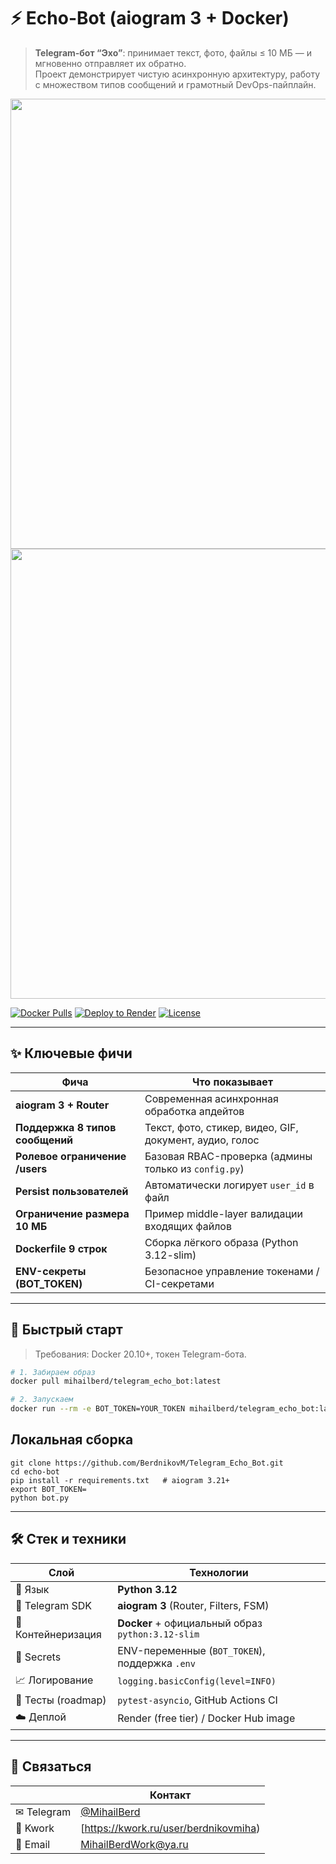 # ⚡ Echo-Bot (aiogram 3 + Docker)

> **Telegram-бот “Эхо”**: принимает текст, фото, файлы ≤ 10 МБ — и мгновенно отправляет их обратно.  
> Проект демонстрирует чистую асинхронную архитектуру, работу с множеством типов сообщений и грамотный DevOps-пайплайн.

<p align="center">
  <img src="docs/example1.gif" width="720">
  <img src="docs/example2.gif" width="720">
</p>

[![Docker Pulls](https://img.shields.io/docker/pulls/mihailberd/telegram_echo_bot)](https://hub.docker.com/r/mihailberd/telegram_echo_bot)
[![Deploy to Render](https://img.shields.io/badge/Render-Deploy-blue?logo=render)](https://render.com/deploy?repo=https://github.com/BerdnikovM/Telegram_Echo_Bot)
[![License](https://img.shields.io/github/license/BerdnikovM/Telegram_Echo_Bot)](LICENSE)

---

## ✨ Ключевые фичи

| Фича | Что показывает |
|------|----------------|
| **aiogram 3 + Router** | Современная асинхронная обработка апдейтов |
| **Поддержка 8 типов сообщений** | Текст, фото, стикер, видео, GIF, документ, аудио, голос |
| **Ролевое ограничение /users** | Базовая RBAC-проверка (админы только из `config.py`) |
| **Persist пользователей** | Автоматически логирует `user_id` в файл |
| **Ограничение размера 10 МБ** | Пример middle-layer валидации входящих файлов |
| **Dockerfile 9 строк** | Сборка лёгкого образа (Python 3.12-slim) |
| **ENV-секреты (BOT_TOKEN)** | Безопасное управление токенами / CI-секретами |

---

## 🚀 Быстрый старт

> Требования: Docker 20.10+, токен Telegram-бота.

```bash
# 1. Забираем образ
docker pull mihailberd/telegram_echo_bot:latest

# 2. Запускаем
docker run --rm -e BOT_TOKEN=YOUR_TOKEN mihailberd/telegram_echo_bot:latest
```
## Локальная сборка
```
git clone https://github.com/BerdnikovM/Telegram_Echo_Bot.git
cd echo-bot
pip install -r requirements.txt   # aiogram 3.21+
export BOT_TOKEN=
python bot.py
```

---

## 🛠️ Стек и техники

| Слой               | Технологии                                                          |
| ------------------ | ------------------------------------------------------------------- |
| 🐍 Язык            | **Python 3.12**                                                     |
| 🤖 Telegram SDK    | **aiogram 3** (Router, Filters, FSM)                                |
| 🐋 Контейнеризация | **Docker** + официальный образ `python:3.12-slim`                   |
| 🔐 Secrets         | ENV-переменные (`BOT_TOKEN`), поддержка `.env` |
| 📈 Логирование     | `logging.basicConfig(level=INFO)`                                   |
| 🧪 Тесты (roadmap) | `pytest-asyncio`, GitHub Actions CI                                 |
| ☁️ Деплой          | Render (free tier) / Docker Hub image                               |

---
## 🤝 Связаться

|            | Контакт                                                                  |
| ---------- |--------------------------------------------------------------------------|
| ✉ Telegram | [@MihailBerd](https://t.me/MihailBerd)                                 |
| 💼 Kwork   | [https://kwork.ru/user/berdnikovmiha) |
| 📧 Email   | [MihailBerdWork@ya.ru](mailto:MihailBerdWork@ya.ru)                                |

